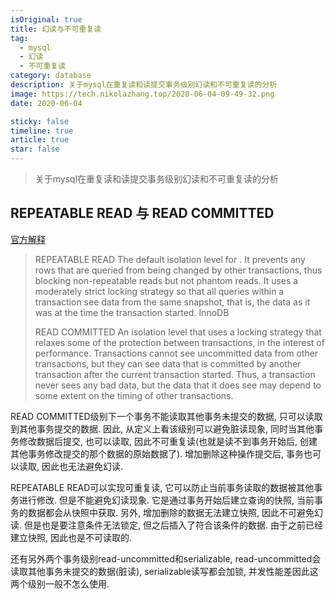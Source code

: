 ```yaml
---
isOriginal: true
title: 幻读与不可重复读
tag:
  - mysql
  - 幻读
  - 不可重复读
category: database
description: 关于mysql在重复读和读提交事务级别幻读和不可重复读的分析
image: https://tech.nikolazhang.top/2020-06-04-09-49-32.png
date: 2020-06-04

sticky: false
timeline: true
article: true
star: false
---
```


> 关于mysql在重复读和读提交事务级别幻读和不可重复读的分析

## REPEATABLE READ 与 READ COMMITTED

[官方解释](https://dev.mysql.com/doc/refman/8.0/en/glossary.html)

> REPEATABLE READ
> The default isolation level for . It prevents any rows that are queried from being changed by other transactions, thus blocking non-repeatable reads but not phantom reads. It uses a moderately strict locking strategy so that all queries within a transaction see data from the same snapshot, that is, the data as it was at the time the transaction started. InnoDB
>
>
> READ COMMITTED
> An isolation level that uses a locking strategy that relaxes some of the protection between transactions, in the interest of performance. Transactions cannot see uncommitted data from other transactions, but they can see data that is committed by another transaction after the current transaction started. Thus, a transaction never sees any bad data, but the data that it does see may depend to some extent on the timing of other transactions.
>

READ COMMITTED级别下一个事务不能读取其他事务未提交的数据, 只可以读取到其他事务提交的数据. 因此, 从定义上看该级别可以避免脏读现象, 同时当其他事务修改数据后提交, 也可以读取, 因此不可重复读(也就是读不到事务开始后, 创建其他事务修改提交的那个数据的原始数据了). 增加删除这种操作提交后, 事务也可以读取, 因此也无法避免幻读.

REPEATABLE READ可以实现可重复读, 它可以防止当前事务读取的数据被其他事务进行修改. 但是不能避免幻读现象. 它是通过事务开始后建立查询的快照, 当前事务的数据都会从快照中获取. 另外, 增加删除的数据无法建立快照, 因此不可避免幻读. 但是也是要注意条件无法锁定, 但之后插入了符合该条件的数据. 由于之前已经建立快照, 因此也是不可读取的.

还有另外两个事务级别read-uncommitted和serializable, read-uncommitted会读取其他事务未提交的数据(脏读), serializable读写都会加锁, 并发性能差因此这两个级别一般不怎么使用.

